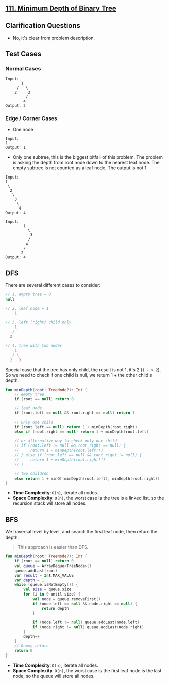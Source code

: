 ## [111. Minimum Depth of Binary Tree](https://leetcode.com/problems/minimum-depth-of-binary-tree/description/)

## Clarification Questions
* No, it's clear from problem description.
 
## Test Cases
### Normal Cases
```
Input: 
       1
     /   \
    2     3
         /
        4
Output: 2
```
### Edge / Corner Cases
* One node
```
Input:
1
Output: 1
```

* Only one subtree, this is the biggest pitfall of this problem. The problem is asking the depth from root node down to the nearest leaf node. The empty subtree is not counted as a leaf node. The output is not 1.
```
Input: 
1
 \
  2
   \
    3
     \
      4
Output: 4

Input:
        1
          \
           3
          /
         4
        /
       2
Output: 4
```

## DFS
There are several different cases to consider:
```js
// 1. empty tree = 0
null

// 2. leaf node = 1
    1

// 3. left (right) child only
    1
   /
  2

// 4. tree with two nodes
    1
   / \
  2   3
```

Special case that the tree has only child, the result is not 1, it's 2 (`1 - > 2`). So we need to check if one child is null, we return 1 + the other child's depth.

```kotlin
fun minDepth(root: TreeNode?): Int {
    // empty tree
    if (root == null) return 0

    // leaf node
    if (root.left == null && root.right == null) return 1

    // Only one child
    if (root.left == null) return 1 + minDepth(root.right)
    else if (root.right == null) return 1 + minDepth(root.left)

    // or alternative way to check only one child
    // if (root.left != null && root.right == null) {
    //     return 1 + minDepth(root.left!!)
    // } else if (root.left == null && root.right != null) {
    //     return 1 + minDepth(root.right!!)
    // }

    // two children
    else return 1 + minOf(minDepth(root.left), minDepth(root.right))
}
```
* **Time Complexity**: `O(n)`, iterate all nodes.
* **Space Complexity**: `O(n)`, the worst case is the tree is a linked list, so the recursion stack will store all nodes.

## BFS
We traversal level by level, and search the first leaf node, then return the depth.

> This approach is easier than DFS.

```kotlin
fun minDepth(root: TreeNode?): Int {
    if (root == null) return 0
    val queue = ArrayDeque<TreeNode>()
    queue.addLast(root)
    var result = Int.MAX_VALUE
    var depth = 1
    while (queue.isNotEmpty()) {
        val size = queue.size
        for (i in 0 until size) {
            val node = queue.removeFirst()
            if (node.left == null && node.right == null) {
                return depth
            }

            if (node.left != null) queue.addLast(node.left)
            if (node.right != null) queue.addLast(node.right)
        }
        depth++
    }
    // Dummy return
    return 0
}
```
* **Time Complexity**: `O(n)`, iterate all nodes.
* **Space Complexity**: `O(n)`, the worst case is the first leaf node is the last node, so the queue will store all nodes.